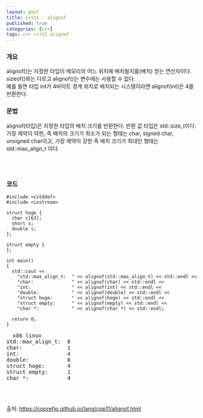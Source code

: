 ```yaml
---
layout: post
title: C++11 - alignof
published: true
categories: [C++]
tags: c++ c++11 alignof
---
```

### 개요
  
alignof()는 지정한 타입이 메모리의 어느 위치에 배치될지를(배치) 얻는 연산자이다.  
sizeof()와는 다르고 alignof()는 변수에는 사용할 수 없다.  
예를 들면 타입 int가 4바이트 경계 위치로 배치되는 시스템이라면 alignof(int)은 4를 반환한다.
    
  
      
### 문법
alignof(타입)은 지정한 타입의 배치 크기를 반환한다. 반환 값 타입은 std::size_t이다.  
가장 제약이 약한, 즉 배치의 크기가 최소가 되는 형태는 char, signed char, unsigned char이고, 가장 제약이 강한 즉 배치 크기가 최대인 형태는 std::max_align_t 이다.  

  
<br>  
<br>  


### 코드

```
#include <cstddef>
#include <iostream>

struct hoge {
  char c[63];
  short s;
  double i;
};

struct empty {
};

int main()
{
  std::cout <<
    "std::max_align_t:  " << alignof(std::max_align_t) << std::endl <<
    "char:              " << alignof(char) << std::endl <<
    "int:               " << alignof(int) << std::endl <<
    "double:            " << alignof(double) << std::endl <<
    "struct hoge:       " << alignof(hoge) << std::endl <<
    "struct empty:      " << alignof(empty) << std::endl <<
    "char *:            " << alignof(char *) << std::endl;

  return 0;
}
```
<pre>  x86 linux
std::max_align_t:  8
char:              1
int:               4
double:            8
struct hoge:       4
struct empty:      1
char *:            4
</pre>
  
   
<br>  
<br>  



출처: https://cpprefjp.github.io/lang/cpp11/alignof.html

